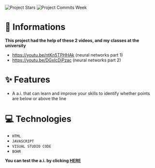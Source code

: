 ![Project Stars](https://img.shields.io/github/stars/4kauanmota/perceptron-AI?color=1e90ff) ![Project Commits Week](https://img.shields.io/github/commit-activity/w/4kauanmota/perceptron-AI?color=1e90ff)

# 📄 **Informations**
**This project had the help of these 2 videos, and my classes at the university**
+ https://youtu.be/ntKn5TPHHAk (neural networks part 1) 
+ https://youtu.be/DGxIcDjPzac (neural networks part 2) 

# ✨ **Features**
+ A a.i. that can learn and improve your skills to identify whether points are below or above the line

# 💻 **Technologies**
+ `HTML`
+ `JAVASCRIPT`
+ `VISUAL STUDIO CODE`
+ `BOHR`

**You can test the a.i. by clicking [HERE](https://4kauanmota.github.io/perceptron-AI/)**
